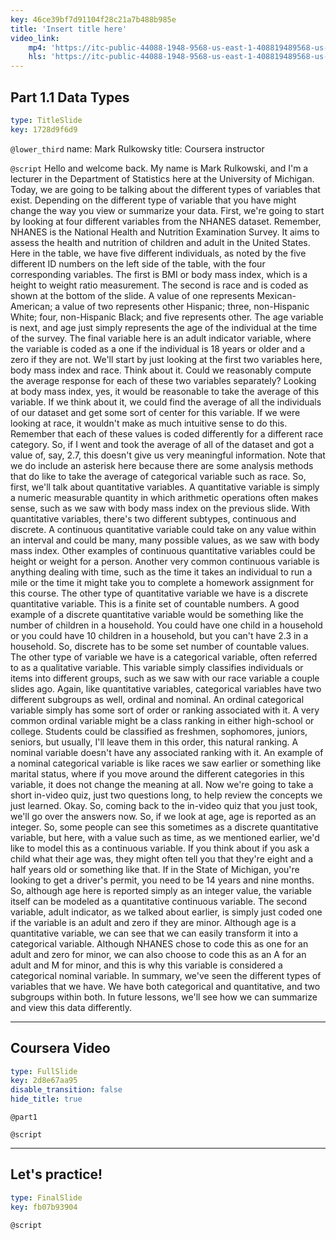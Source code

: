 ```yaml
---
key: 46ce39bf7d91104f28c21a7b488b985e
title: 'Insert title here'
video_link:
    mp4: 'https://itc-public-44088-1948-9568-us-east-1-408819489568-us-east-1.s3.amazonaws.com/input/11_variable_type.mp4'
    hls: 'https://itc-public-44088-1948-9568-us-east-1-408819489568-us-east-1.s3.amazonaws.com/output/hls/11variabletype.m3u8'
---
```


## Part 1.1 Data Types

```yaml
type: TitleSlide
key: 1728d9f6d9
```

`@lower_third`
name: Mark Rulkowsky
title: Coursera instructor

`@script`
Hello and welcome back. My name is Mark Rulkowski, and I'm a lecturer in the Department of Statistics here at the University of Michigan. Today, we are going to be talking about the different types of variables that exist. Depending on the different type of variable that you have might change the way you view or summarize your data. First, we're going to start by looking at four different variables from the NHANES dataset. Remember, NHANES is the National Health and Nutrition Examination Survey. It aims to assess the health and nutrition of children and adult in the United States. Here in the table, we have five different individuals, as noted by the five different ID numbers on the left side of the table, with the four corresponding variables. The first is BMI or body mass index, which is a height to weight ratio measurement. The second is race and is coded as shown at the bottom of the slide. A value of one represents Mexican-American; a value of two represents other Hispanic; three, non-Hispanic White; four, non-Hispanic Black; and five represents other. The age variable is next, and age just simply represents the age of the individual at the time of the survey. The final variable here is an adult indicator variable, where the variable is coded as a one if the individual is 18 years or older and a zero if they are not. We'll start by just looking at the first two variables here, body mass index and race. Think about it. Could we reasonably compute the average response for each of these two variables separately? Looking at body mass index, yes, it would be reasonable to take the average of this variable. If we think about it, we could find the average of all the individuals of our dataset and get some sort of center for this variable. If we were looking at race, it wouldn't make as much intuitive sense to do this. Remember that each of these values is coded differently for a different race category. So, if I went and took the average of all of the dataset and got a value of, say, 2.7, this doesn't give us very meaningful information. Note that we do include an asterisk here because there are some analysis methods that do like to take the average of categorical variable such as race. So, first, we'll talk about quantitative variables. A quantitative variable is simply a numeric measurable quantity in which arithmetic operations often makes sense, such as we saw with body mass index on the previous slide. With quantitative variables, there's two different subtypes, continuous and discrete. A continuous quantitative variable could take on any value within an interval and could be many, many possible values, as we saw with body mass index. Other examples of continuous quantitative variables could be height or weight for a person. Another very common continuous variable is anything dealing with time, such as the time it takes an individual to run a mile or the time it might take you to complete a homework assignment for this course. The other type of quantitative variable we have is a discrete quantitative variable. This is a finite set of countable numbers. A good example of a discrete quantitative variable would be something like the number of children in a household. You could have one child in a household or you could have 10 children in a household, but you can't have 2.3 in a household. So, discrete has to be some set number of countable values. The other type of variable we have is a categorical variable, often referred to as a qualitative variable. This variable simply classifies individuals or items into different groups, such as we saw with our race variable a couple slides ago. Again, like quantitative variables, categorical variables have two different subgroups as well, ordinal and nominal. An ordinal categorical variable simply has some sort of order or ranking associated with it. A very common ordinal variable might be a class ranking in either high-school or college. Students could be classified as freshmen, sophomores, juniors, seniors, but usually, I'll leave them in this order, this natural ranking. A nominal variable doesn't have any associated ranking with it. An example of a nominal categorical variable is like races we saw earlier or something like marital status, where if you move around the different categories in this variable, it does not change the meaning at all. Now we're going to take a short in-video quiz, just two questions long, to help review the concepts we just learned. Okay. So, coming back to the in-video quiz that you just took, we'll go over the answers now. So, if we look at age, age is reported as an integer. So, some people can see this sometimes as a discrete quantitative variable, but here, with a value such as time, as we mentioned earlier, we'd like to model this as a continuous variable. If you think about if you ask a child what their age was, they might often tell you that they're eight and a half years old or something like that. If in the State of Michigan, you're looking to get a driver's permit, you need to be 14 years and nine months. So, although age here is reported simply as an integer value, the variable itself can be modeled as a quantitative continuous variable. The second variable, adult indicator, as we talked about earlier, is simply just coded one if the variable is an adult and zero if they are minor. Although age is a quantitative variable, we can see that we can easily transform it into a categorical variable. Although NHANES chose to code this as one for an adult and zero for minor, we can also choose to code this as an A for an adult and M for minor, and this is why this variable is considered a categorical nominal variable. In summary, we've seen the different types of variables that we have. We have both categorical and quantitative, and two subgroups within both. In future lessons, we'll see how we can summarize and view this data differently.

---

## Coursera Video

```yaml
type: FullSlide
key: 2d8e67aa95
disable_transition: false
hide_title: true
```

`@part1`


`@script`


---

## Let's practice!

```yaml
type: FinalSlide
key: fb07b93904
```

`@script`
